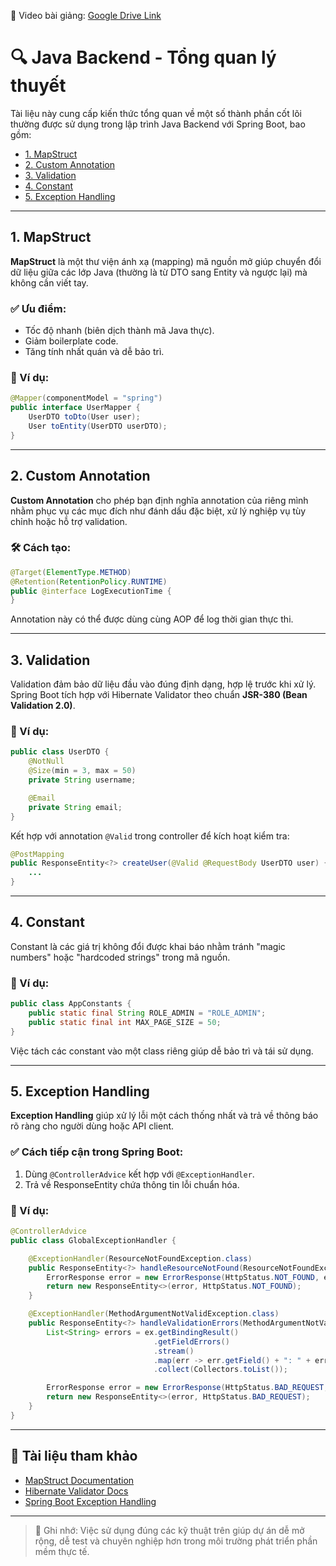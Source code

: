📁 Video bài giảng: [Google Drive Link](https://drive.google.com/drive/folders/1VtIe6RosvZmQ6rSkWAsoMIZp6tx2eDsh?usp=sharing)


# 🔍 Java Backend - Tổng quan lý thuyết

Tài liệu này cung cấp kiến thức tổng quan về một số thành phần cốt lõi thường được sử dụng trong lập trình Java Backend với Spring Boot, bao gồm:

- [1. MapStruct](#1-mapstruct)
- [2. Custom Annotation](#2-custom-annotation)
- [3. Validation](#3-validation)
- [4. Constant](#4-constant)
- [5. Exception Handling](#5-exception-handling)

---

## 1. MapStruct

**MapStruct** là một thư viện ánh xạ (mapping) mã nguồn mở giúp chuyển đổi dữ liệu giữa các lớp Java (thường là từ DTO sang Entity và ngược lại) mà không cần viết tay.

### ✅ Ưu điểm:
- Tốc độ nhanh (biên dịch thành mã Java thực).
- Giảm boilerplate code.
- Tăng tính nhất quán và dễ bảo trì.

### 🔧 Ví dụ:

```java
@Mapper(componentModel = "spring")
public interface UserMapper {
    UserDTO toDto(User user);
    User toEntity(UserDTO userDTO);
}
```

---

## 2. Custom Annotation

**Custom Annotation** cho phép bạn định nghĩa annotation của riêng mình nhằm phục vụ các mục đích như đánh dấu đặc biệt, xử lý nghiệp vụ tùy chỉnh hoặc hỗ trợ validation.

### 🛠 Cách tạo:

```java
@Target(ElementType.METHOD)
@Retention(RetentionPolicy.RUNTIME)
public @interface LogExecutionTime {
}
```

Annotation này có thể được dùng cùng AOP để log thời gian thực thi.

---

## 3. Validation

Validation đảm bảo dữ liệu đầu vào đúng định dạng, hợp lệ trước khi xử lý. Spring Boot tích hợp với Hibernate Validator theo chuẩn **JSR-380 (Bean Validation 2.0)**.

### 🧪 Ví dụ:

```java
public class UserDTO {
    @NotNull
    @Size(min = 3, max = 50)
    private String username;

    @Email
    private String email;
}
```

Kết hợp với annotation `@Valid` trong controller để kích hoạt kiểm tra:

```java
@PostMapping
public ResponseEntity<?> createUser(@Valid @RequestBody UserDTO user) {
    ...
}
```

---

## 4. Constant

Constant là các giá trị không đổi được khai báo nhằm tránh "magic numbers" hoặc "hardcoded strings" trong mã nguồn.

### 📌 Ví dụ:

```java
public class AppConstants {
    public static final String ROLE_ADMIN = "ROLE_ADMIN";
    public static final int MAX_PAGE_SIZE = 50;
}
```

Việc tách các constant vào một class riêng giúp dễ bảo trì và tái sử dụng.

---

## 5. Exception Handling

**Exception Handling** giúp xử lý lỗi một cách thống nhất và trả về thông báo rõ ràng cho người dùng hoặc API client.

### ✅ Cách tiếp cận trong Spring Boot:

1. Dùng `@ControllerAdvice` kết hợp với `@ExceptionHandler`.
2. Trả về ResponseEntity chứa thông tin lỗi chuẩn hóa.

### 🧵 Ví dụ:

```java
@ControllerAdvice
public class GlobalExceptionHandler {

    @ExceptionHandler(ResourceNotFoundException.class)
    public ResponseEntity<?> handleResourceNotFound(ResourceNotFoundException ex) {
        ErrorResponse error = new ErrorResponse(HttpStatus.NOT_FOUND, ex.getMessage());
        return new ResponseEntity<>(error, HttpStatus.NOT_FOUND);
    }

    @ExceptionHandler(MethodArgumentNotValidException.class)
    public ResponseEntity<?> handleValidationErrors(MethodArgumentNotValidException ex) {
        List<String> errors = ex.getBindingResult()
                                .getFieldErrors()
                                .stream()
                                .map(err -> err.getField() + ": " + err.getDefaultMessage())
                                .collect(Collectors.toList());

        ErrorResponse error = new ErrorResponse(HttpStatus.BAD_REQUEST, "Validation failed", errors);
        return new ResponseEntity<>(error, HttpStatus.BAD_REQUEST);
    }
}
```

---

## 📘 Tài liệu tham khảo

- [MapStruct Documentation](https://mapstruct.org/documentation/stable/reference/html/)
- [Hibernate Validator Docs](https://hibernate.org/validator/)
- [Spring Boot Exception Handling](https://www.baeldung.com/exception-handling-for-rest-with-spring)

---

> 🧠 Ghi nhớ: Việc sử dụng đúng các kỹ thuật trên giúp dự án dễ mở rộng, dễ test và chuyên nghiệp hơn trong môi trường phát triển phần mềm thực tế.

